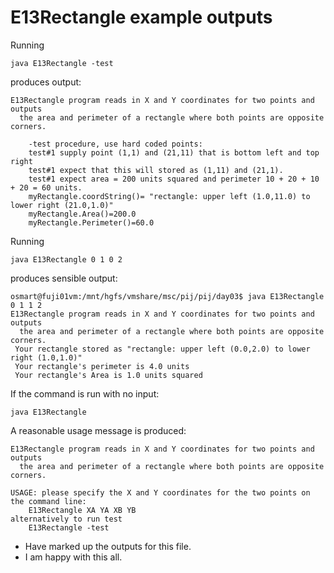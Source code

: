 E13Rectangle example outputs
============================
Running
```
java E13Rectangle -test
```
produces output:
```
E13Rectangle program reads in X and Y coordinates for two points and outputs
  the area and perimeter of a rectangle where both points are opposite corners.

	-test procedure, use hard coded points: 
	test#1 supply point (1,1) and (21,11) that is bottom left and top right
	test#1 expect that this will stored as (1,11) and (21,1).
	test#1 expect area = 200 units squared and perimeter 10 + 20 + 10 + 20 = 60 units.
	myRectangle.coordString()= "rectangle: upper left (1.0,11.0) to lower right (21.0,1.0)"
	myRectangle.Area()=200.0
	myRectangle.Perimeter()=60.0
```

Running
```
java E13Rectangle 0 1 0 2
```
produces sensible output:
```
osmart@fuji01vm:/mnt/hgfs/vmshare/msc/pij/pij/day03$ java E13Rectangle 0 1 1 2
E13Rectangle program reads in X and Y coordinates for two points and outputs
  the area and perimeter of a rectangle where both points are opposite corners.
 Your rectangle stored as "rectangle: upper left (0.0,2.0) to lower right (1.0,1.0)"
 Your rectangle's perimeter is 4.0 units
 Your rectangle's Area is 1.0 units squared
```

If the command is run with no input:
```
java E13Rectangle
```
A reasonable usage message is produced:
```
E13Rectangle program reads in X and Y coordinates for two points and outputs
  the area and perimeter of a rectangle where both points are opposite corners.

USAGE: please specify the X and Y coordinates for the two points on the command line:
	E13Rectangle XA YA XB YB
alternatively to run test
	E13Rectangle -test

```
* Have marked up the outputs for this file.
* I am happy with this all.
